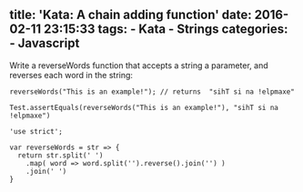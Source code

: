 title: 'Kata: A chain adding function'
date: 2016-02-11 23:15:33
tags:
    - Kata
    - Strings
categories: 
    - Javascript
---
Write a reverseWords function that accepts a string a parameter, and reverses each word in the string:

<!--more-->

```
reverseWords("This is an example!"); // returns  "sihT si na !elpmaxe"
```

```
Test.assertEquals(reverseWords("This is an example!"), "sihT si na !elpmaxe")
```

```
'use strict';

var reverseWords = str => {
  return str.split(' ')
    .map( word => word.split('').reverse().join('') )
    .join(' ')
}
```